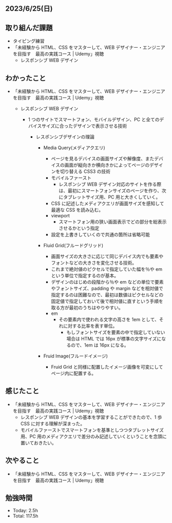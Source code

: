 ## 2023/6/25(日)

## 取り組んだ課題

- タイピング練習
- 「未経験から HTML、CSS をマスターして、WEB デザイナー・エンジニアを目指す　最高の実践コース | Udemy」視聴
  - レスポンシブ WEB デザイン

## わかったこと

- 「未経験から HTML、CSS をマスターして、WEB デザイナー・エンジニアを目指す　最高の実践コース | Udemy」視聴

  - レスポンシブ WEB デザイン

    - 1 つのサイトでスマートフォン、モバイルデザイン、PC と全てのデバイスサイズに合ったデザインで表示させる技術

      - レスポンシブデザインの理論

        - Media Query(メディアクエリ)

          - ページを見るデバイスの画面サイズや解像度、またデバイスの画面が縦向きか横向きかによってページのデザインを切り替える CSS3 の技術
          - モバイルファースト
            - レスポンシブ WEB デザイン対応のサイトを作る際は、最初にスマートフォンサイズのページを作り、次にタブレットサイズ用、PC 用と大きくしていく。
          - CSS に記述したメディアクエリが画面サイズを感知して最適な CSS を読み込む。
          - viewport
            - スマートフォン用の狭い画面表示でどの部分を総表示させるかという指定
          - 設定を上書きしていくので共通の箇所は省略可能

        - Fluid Grid(フルードグリッド)

          - 画面サイズの大きさに応じて同じデバイス内でも要素やフォントなどの大きさを変化させる技術。
          - これまで絶対値のピクセルで指定していた幅を％や em という単位で指定するのが基本。
          - デザインのはじめの段階から％や em などの単位で要素やフォントサイズ、padding や margin などを相対値で指定するのは困難なので、最初は数値はピクセルなどの固定値で指定しておいて後で相対値に直すという手順を取る方が最初のうちはやりやすい。
          - em
            - その要素内で使われる文字の高さを 1em として、それに対する比率を表す単位。
              - もしフォントサイズを要素の中で指定していない場合は HTML では 16px が標準の文字サイズになるので、1em は 16px になる。

        - Fruid Image(フルードイメージ)
          - Fruid Grid と同様に配置したイメージ画像を可変にしてページ内に配置する。

## 感じたこと

- 「未経験から HTML、CSS をマスターして、WEB デザイナー・エンジニアを目指す　最高の実践コース | Udemy」視聴
  - レスポンシブ WEB デザインの基本を学習することができたので、1 歩 CSS に対する理解が深まった。
  - モバイルファーストでスマートフォンを基準としつつタブレットサイズ用、PC 用のメディアクエリで差分のみ記述していくということを念頭に置いておきたい。

## 次やること

- 「未経験から HTML、CSS をマスターして、WEB デザイナー・エンジニアを目指す　最高の実践コース | Udemy」視聴

## 勉強時間

- Today: 2.5h
- Total: 117.5h
